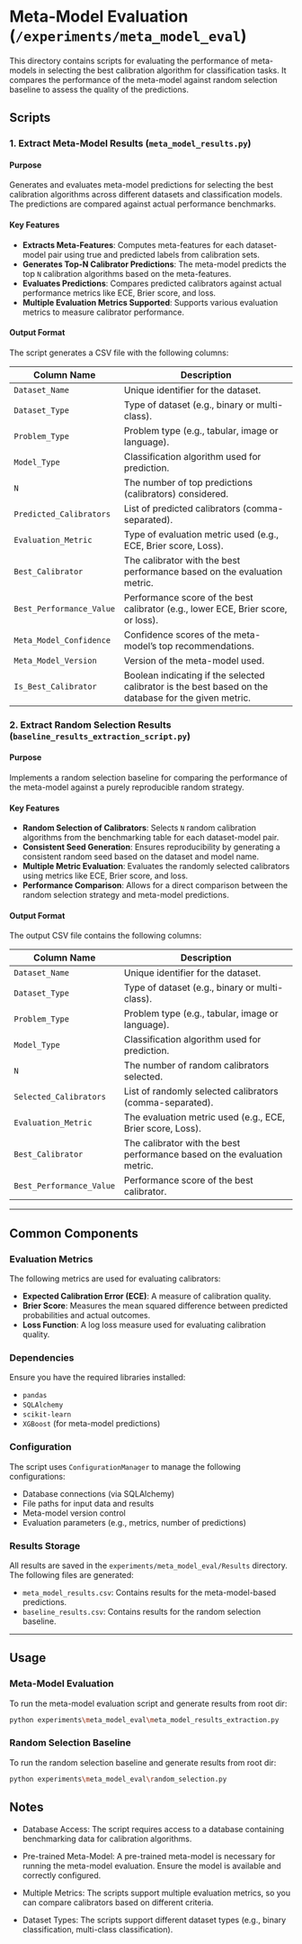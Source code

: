 # Meta-Model Evaluation (`/experiments/meta_model_eval`)

This directory contains scripts for evaluating the performance of meta-models in selecting the best calibration algorithm for classification tasks. It compares the performance of the meta-model against random selection baseline to assess the quality of the predictions.

## Scripts

### 1. Extract Meta-Model Results (`meta_model_results.py`)

#### Purpose
Generates and evaluates meta-model predictions for selecting the best calibration algorithms across different datasets and classification models. The predictions are compared against actual performance benchmarks.

#### Key Features
- **Extracts Meta-Features**: Computes meta-features for each dataset-model pair using true and predicted labels from calibration sets.
- **Generates Top-N Calibrator Predictions**: The meta-model predicts the top `N` calibration algorithms based on the meta-features.
- **Evaluates Predictions**: Compares predicted calibrators against actual performance metrics like ECE, Brier score, and loss.
- **Multiple Evaluation Metrics Supported**: Supports various evaluation metrics to measure calibrator performance.

#### Output Format
The script generates a CSV file with the following columns:

| **Column Name**            | **Description**                                                   |
|----------------------------|-------------------------------------------------------------------|
| `Dataset_Name`             | Unique identifier for the dataset.                               |
| `Dataset_Type`             | Type of dataset (e.g., binary or multi-class).                   |
| `Problem_Type`             | Problem type (e.g., tabular, image or language).                  |
| `Model_Type`               | Classification algorithm used for prediction.                     |
| `N`                        | The number of top predictions (calibrators) considered.           |
| `Predicted_Calibrators`    | List of predicted calibrators (comma-separated).                 |
| `Evaluation_Metric`        | Type of evaluation metric used (e.g., ECE, Brier score, Loss).   |
| `Best_Calibrator`          | The calibrator with the best performance based on the evaluation metric. |
| `Best_Performance_Value`   | Performance score of the best calibrator (e.g., lower ECE, Brier score, or loss). |
| `Meta_Model_Confidence`    | Confidence scores of the meta-model’s top recommendations.       |
| `Meta_Model_Version`       | Version of the meta-model used.                                  |
| `Is_Best_Calibrator`       | Boolean indicating if the selected calibrator is the best based on the database for the given metric. |

### 2. Extract Random Selection Results (`baseline_results_extraction_script.py`)

#### Purpose
Implements a random selection baseline for comparing the performance of the meta-model against a purely reproducible random strategy.

#### Key Features
- **Random Selection of Calibrators**: Selects `N` random calibration algorithms from the benchmarking table for each dataset-model pair.
- **Consistent Seed Generation**: Ensures reproducibility by generating a consistent random seed based on the dataset and model name.
- **Multiple Metric Evaluation**: Evaluates the randomly selected calibrators using metrics like ECE, Brier score, and loss.
- **Performance Comparison**: Allows for a direct comparison between the random selection strategy and meta-model predictions.

#### Output Format
The output CSV file contains the following columns:

| **Column Name**           | **Description**                                                   |
|---------------------------|-------------------------------------------------------------------|
| `Dataset_Name`            | Unique identifier for the dataset.                               |
| `Dataset_Type`            | Type of dataset (e.g., binary or multi-class).                   |
| `Problem_Type`            | Problem type (e.g., tabular, image or language).                 |
| `Model_Type`              | Classification algorithm used for prediction.                     |
| `N`                        | The number of random calibrators selected.                       |
| `Selected_Calibrators`    | List of randomly selected calibrators (comma-separated).         |
| `Evaluation_Metric`       | The evaluation metric used (e.g., ECE, Brier score, Loss).       |
| `Best_Calibrator`         | The calibrator with the best performance based on the evaluation metric. |
| `Best_Performance_Value`  | Performance score of the best calibrator.                        |

---

## Common Components

### Evaluation Metrics
The following metrics are used for evaluating calibrators:
- **Expected Calibration Error (ECE)**: A measure of calibration quality.
- **Brier Score**: Measures the mean squared difference between predicted probabilities and actual outcomes.
- **Loss Function**: A log loss measure used for evaluating calibration quality.

### Dependencies
Ensure you have the required libraries installed:
- `pandas`
- `SQLAlchemy`
- `scikit-learn`
- `XGBoost` (for meta-model predictions)

### Configuration
The script uses `ConfigurationManager` to manage the following configurations:
- Database connections (via SQLAlchemy)
- File paths for input data and results
- Meta-model version control
- Evaluation parameters (e.g., metrics, number of predictions)

### Results Storage
All results are saved in the `experiments/meta_model_eval/Results` directory. The following files are generated:
- `meta_model_results.csv`: Contains results for the meta-model-based predictions.
- `baseline_results.csv`: Contains results for the random selection baseline.

---

## Usage

### Meta-Model Evaluation
To run the meta-model evaluation script and generate results from root dir:

```bash
python experiments\meta_model_eval\meta_model_results_extraction.py
```

### Random Selection Baseline
To run the random selection baseline and generate results from root dir:
```bash
python experiments\meta_model_eval\random_selection.py
```
## Notes
- Database Access: The script requires access to a database containing benchmarking data for calibration algorithms.

- Pre-trained Meta-Model: A pre-trained meta-model is necessary for running the meta-model evaluation. Ensure the model is available and correctly configured.

- Multiple Metrics: The scripts support multiple evaluation metrics, so you can compare calibrators based on different criteria.

- Dataset Types: The scripts support different dataset types (e.g., binary classification, multi-class classification).